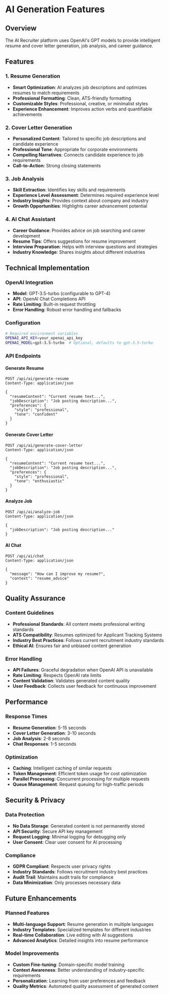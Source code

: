 # AI Generation Features

## Overview

The AI Recruiter platform uses OpenAI's GPT models to provide intelligent resume and cover letter generation, job analysis, and career guidance.

## Features

### 1. Resume Generation
- **Smart Optimization**: AI analyzes job descriptions and optimizes resumes to match requirements
- **Professional Formatting**: Clean, ATS-friendly formatting
- **Customizable Styles**: Professional, creative, or minimalist styles
- **Experience Enhancement**: Improves action verbs and quantifiable achievements

### 2. Cover Letter Generation
- **Personalized Content**: Tailored to specific job descriptions and candidate experience
- **Professional Tone**: Appropriate for corporate environments
- **Compelling Narratives**: Connects candidate experience to job requirements
- **Call-to-Action**: Strong closing statements

### 3. Job Analysis
- **Skill Extraction**: Identifies key skills and requirements
- **Experience Level Assessment**: Determines required experience level
- **Industry Insights**: Provides context about company and industry
- **Growth Opportunities**: Highlights career advancement potential

### 4. AI Chat Assistant
- **Career Guidance**: Provides advice on job searching and career development
- **Resume Tips**: Offers suggestions for resume improvement
- **Interview Preparation**: Helps with interview questions and strategies
- **Industry Knowledge**: Shares insights about different industries

## Technical Implementation

### OpenAI Integration
- **Model**: GPT-3.5-turbo (configurable to GPT-4)
- **API**: OpenAI Chat Completions API
- **Rate Limiting**: Built-in request throttling
- **Error Handling**: Robust error handling and fallbacks

### Configuration
```bash
# Required environment variables
OPENAI_API_KEY=your_openai_api_key
OPENAI_MODEL=gpt-3.5-turbo  # Optional, defaults to gpt-3.5-turbo
```

### API Endpoints

#### Generate Resume
```http
POST /api/ai/generate-resume
Content-Type: application/json

{
  "resumeContent": "Current resume text...",
  "jobDescription": "Job posting description...",
  "preferences": {
    "style": "professional",
    "tone": "confident"
  }
}
```

#### Generate Cover Letter
```http
POST /api/ai/generate-cover-letter
Content-Type: application/json

{
  "resumeContent": "Current resume text...",
  "jobDescription": "Job posting description...",
  "preferences": {
    "style": "professional",
    "tone": "enthusiastic"
  }
}
```

#### Analyze Job
```http
POST /api/ai/analyze-job
Content-Type: application/json

{
  "jobDescription": "Job posting description..."
}
```

#### AI Chat
```http
POST /api/ai/chat
Content-Type: application/json

{
  "message": "How can I improve my resume?",
  "context": "resume_advice"
}
```

## Quality Assurance

### Content Guidelines
- **Professional Standards**: All content meets professional writing standards
- **ATS Compatibility**: Resumes optimized for Applicant Tracking Systems
- **Industry Best Practices**: Follows current recruitment industry standards
- **Ethical AI**: Ensures fair and unbiased content generation

### Error Handling
- **API Failures**: Graceful degradation when OpenAI API is unavailable
- **Rate Limiting**: Respects OpenAI rate limits
- **Content Validation**: Validates generated content quality
- **User Feedback**: Collects user feedback for continuous improvement

## Performance

### Response Times
- **Resume Generation**: 5-15 seconds
- **Cover Letter Generation**: 3-10 seconds
- **Job Analysis**: 2-8 seconds
- **Chat Responses**: 1-5 seconds

### Optimization
- **Caching**: Intelligent caching of similar requests
- **Token Management**: Efficient token usage for cost optimization
- **Parallel Processing**: Concurrent processing for multiple requests
- **Queue Management**: Request queuing for high-traffic periods

## Security & Privacy

### Data Protection
- **No Data Storage**: Generated content is not permanently stored
- **API Security**: Secure API key management
- **Request Logging**: Minimal logging for debugging only
- **User Consent**: Clear user consent for AI processing

### Compliance
- **GDPR Compliant**: Respects user privacy rights
- **Industry Standards**: Follows recruitment industry best practices
- **Audit Trail**: Maintains audit trails for compliance
- **Data Minimization**: Only processes necessary data

## Future Enhancements

### Planned Features
- **Multi-language Support**: Resume generation in multiple languages
- **Industry Templates**: Specialized templates for different industries
- **Real-time Collaboration**: Live editing with AI suggestions
- **Advanced Analytics**: Detailed insights into resume performance

### Model Improvements
- **Custom Fine-tuning**: Domain-specific model training
- **Context Awareness**: Better understanding of industry-specific requirements
- **Personalization**: Learning from user preferences and feedback
- **Quality Metrics**: Automated quality assessment of generated content 